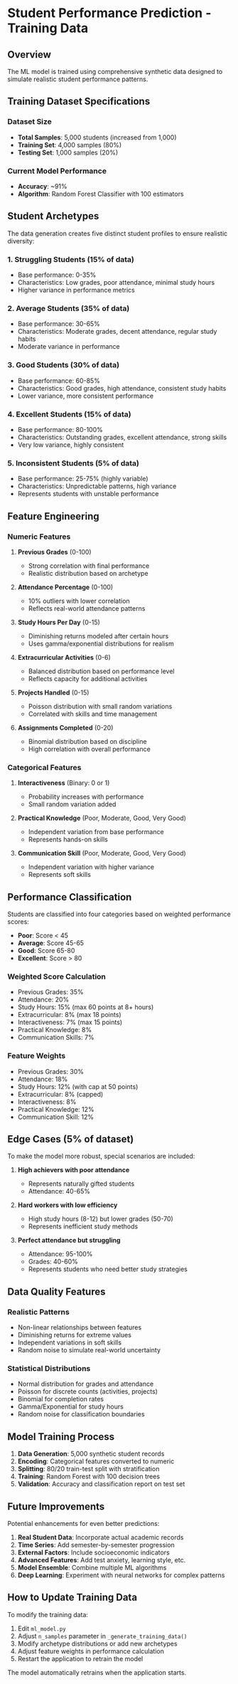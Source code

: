 # Student Performance Prediction - Training Data

## Overview
The ML model is trained using comprehensive synthetic data designed to simulate realistic student performance patterns.

## Training Dataset Specifications

### Dataset Size
- **Total Samples**: 5,000 students (increased from 1,000)
- **Training Set**: 4,000 samples (80%)
- **Testing Set**: 1,000 samples (20%)

### Current Model Performance
- **Accuracy**: ~91%
- **Algorithm**: Random Forest Classifier with 100 estimators

## Student Archetypes

The data generation creates five distinct student profiles to ensure realistic diversity:

### 1. Struggling Students (15% of data)
- Base performance: 0-35%
- Characteristics: Low grades, poor attendance, minimal study hours
- Higher variance in performance metrics

### 2. Average Students (35% of data)
- Base performance: 30-65%
- Characteristics: Moderate grades, decent attendance, regular study habits
- Moderate variance in performance

### 3. Good Students (30% of data)
- Base performance: 60-85%
- Characteristics: Good grades, high attendance, consistent study habits
- Lower variance, more consistent performance

### 4. Excellent Students (15% of data)
- Base performance: 80-100%
- Characteristics: Outstanding grades, excellent attendance, strong skills
- Very low variance, highly consistent

### 5. Inconsistent Students (5% of data)
- Base performance: 25-75% (highly variable)
- Characteristics: Unpredictable patterns, high variance
- Represents students with unstable performance

## Feature Engineering

### Numeric Features
1. **Previous Grades** (0-100)
   - Strong correlation with final performance
   - Realistic distribution based on archetype

2. **Attendance Percentage** (0-100)
   - 10% outliers with lower correlation
   - Reflects real-world attendance patterns

3. **Study Hours Per Day** (0-15)
   - Diminishing returns modeled after certain hours
   - Uses gamma/exponential distributions for realism

4. **Extracurricular Activities** (0-6)
   - Balanced distribution based on performance level
   - Reflects capacity for additional activities

5. **Projects Handled** (0-15)
   - Poisson distribution with small random variations
   - Correlated with skills and time management

6. **Assignments Completed** (0-20)
   - Binomial distribution based on discipline
   - High correlation with overall performance

### Categorical Features
1. **Interactiveness** (Binary: 0 or 1)
   - Probability increases with performance
   - Small random variation added

2. **Practical Knowledge** (Poor, Moderate, Good, Very Good)
   - Independent variation from base performance
   - Represents hands-on skills

3. **Communication Skill** (Poor, Moderate, Good, Very Good)
   - Independent variation with higher variance
   - Represents soft skills

## Performance Classification

Students are classified into four categories based on weighted performance scores:

- **Poor**: Score < 45
- **Average**: Score 45-65
- **Good**: Score 65-80
- **Excellent**: Score > 80

### Weighted Score Calculation
- Previous Grades: 35%
- Attendance: 20%
- Study Hours: 15% (max 60 points at 8+ hours)
- Extracurricular: 8% (max 18 points)
- Interactiveness: 7% (max 15 points)
- Practical Knowledge: 8%
- Communication Skills: 7%

### Feature Weights
- Previous Grades: 30%
- Attendance: 18%
- Study Hours: 12% (with cap at 50 points)
- Extracurricular: 8% (capped)
- Interactiveness: 8%
- Practical Knowledge: 12%
- Communication Skill: 12%

## Edge Cases (5% of dataset)

To make the model more robust, special scenarios are included:

1. **High achievers with poor attendance**
   - Represents naturally gifted students
   - Attendance: 40-65%

2. **Hard workers with low efficiency**
   - High study hours (8-12) but lower grades (50-70)
   - Represents inefficient study methods

3. **Perfect attendance but struggling**
   - Attendance: 95-100%
   - Grades: 40-60%
   - Represents students who need better study strategies

## Data Quality Features

### Realistic Patterns
- Non-linear relationships between features
- Diminishing returns for extreme values
- Independent variations in soft skills
- Random noise to simulate real-world uncertainty

### Statistical Distributions
- Normal distribution for grades and attendance
- Poisson for discrete counts (activities, projects)
- Binomial for completion rates
- Gamma/Exponential for study hours
- Random noise for classification boundaries

## Model Training Process

1. **Data Generation**: 5,000 synthetic student records
2. **Encoding**: Categorical features converted to numeric
3. **Splitting**: 80/20 train-test split with stratification
4. **Training**: Random Forest with 100 decision trees
5. **Validation**: Accuracy and classification report on test set

## Future Improvements

Potential enhancements for even better predictions:

1. **Real Student Data**: Incorporate actual academic records
2. **Time Series**: Add semester-by-semester progression
3. **External Factors**: Include socioeconomic indicators
4. **Advanced Features**: Add test anxiety, learning style, etc.
5. **Model Ensemble**: Combine multiple ML algorithms
6. **Deep Learning**: Experiment with neural networks for complex patterns

## How to Update Training Data

To modify the training data:

1. Edit `ml_model.py`
2. Adjust `n_samples` parameter in `_generate_training_data()`
3. Modify archetype distributions or add new archetypes
4. Adjust feature weights in performance calculation
5. Restart the application to retrain the model

The model automatically retrains when the application starts.
